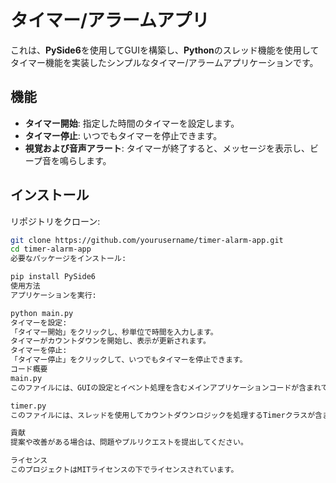 # タイマー/アラームアプリ

これは、**PySide6**を使用してGUIを構築し、**Python**のスレッド機能を使用してタイマー機能を実装したシンプルなタイマー/アラームアプリケーションです。

## 機能

- **タイマー開始**: 指定した時間のタイマーを設定します。
- **タイマー停止**: いつでもタイマーを停止できます。
- **視覚および音声アラート**: タイマーが終了すると、メッセージを表示し、ビープ音を鳴らします。

## インストール

リポジトリをクローン:

```sh
git clone https://github.com/yourusername/timer-alarm-app.git
cd timer-alarm-app
必要なパッケージをインストール:

pip install PySide6
使用方法
アプリケーションを実行:

python main.py
タイマーを設定:
「タイマー開始」をクリックし、秒単位で時間を入力します。
タイマーがカウントダウンを開始し、表示が更新されます。
タイマーを停止:
「タイマー停止」をクリックして、いつでもタイマーを停止できます。
コード概要
main.py
このファイルには、GUIの設定とイベント処理を含むメインアプリケーションコードが含まれています。

timer.py
このファイルには、スレッドを使用してカウントダウンロジックを処理するTimerクラスが含まれています。

貢献
提案や改善がある場合は、問題やプルリクエストを提出してください。

ライセンス
このプロジェクトはMITライセンスの下でライセンスされています。